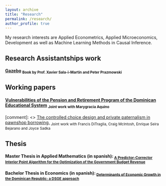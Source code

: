 ```yaml
---
layout: archive
title: "Research"
permalink: /research/
author_profile: true
---
```


My research interests are Applied Econometrics, Applied Microeconomics, Development as well as Machine Learning Methods in Causal Inference.


## Research Assistantships work

#### [Gazebo](https://www.amazon.com/dp/B087X9NB7G/ref=tsm_1_fb_lk) <sub> Book by Prof. Xavier Sala-i-Martin and Peter Prazmowski <sub>

## Working papers

#### [Vulnerabilities of the Pension and Retirement Program of the Dominican Educational System](https://www.educa.org.do/wp-content/uploads/2017/07/Nota-de-Trabajo-No.-34.pdf) <sub> Joint work with Marygracia Aquino <sub>

[comment]: <>  [The controlled choice design and private paternalism in pawnshop borrowing.](https://isaacmeza.github.io/personal//files/controlled_choice.pdf) <sub> Joint work with Francis DiTraglia, Craig McIntosh, Enrique Seira Bejarano and Joyce Sadka <sub>
 
## Thesis

#### Master Thesis in Applied Mathematics (in spanish):<sub> [A Predictor-Corrector Interior Point Algorithm for the Optimization of the Government Budget Revenue](https://briamguerrerob.github.io/briamguerrerob.github.io//files/econ_thesis.pdf)

#### Bachelor Thesis in Economics (in spanish):<sub> [Determinants of Economic Growth in the Dominican Republic: a DSGE approach](https://briamguerrerob.github.io/briamguerrerob.github.io//files/econ_thesis.pdf)

  
 
 
  
  
  
